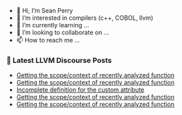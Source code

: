- 👋 Hi, I’m Sean Perry
- 👀 I’m interested in compilers (c++, COBOL, llvm)
- 🌱 I’m currently learning ...
- 💞️ I’m looking to collaborate on ...
- 📫 How to reach me ...

<!---
s66perry/s66perry is a ✨ special ✨ repository because its `README.md` (this file) appears on your GitHub profile.
You can click the Preview link to take a look at your changes.
--->
### 📕 Latest LLVM Discourse Posts

<!-- DISCOURSE-LLVM:START -->
- [Getting the scope/context of recently analyzed function](https://discourse.llvm.org/t/getting-the-scope-context-of-recently-analyzed-function/63896#post_5)
- [Getting the scope/context of recently analyzed function](https://discourse.llvm.org/t/getting-the-scope-context-of-recently-analyzed-function/63896#post_4)
- [Incomplete definition for the custom attribute](https://discourse.llvm.org/t/incomplete-definition-for-the-custom-attribute/63921#post_1)
- [Getting the scope/context of recently analyzed function](https://discourse.llvm.org/t/getting-the-scope-context-of-recently-analyzed-function/63896#post_3)
- [Getting the scope/context of recently analyzed function](https://discourse.llvm.org/t/getting-the-scope-context-of-recently-analyzed-function/63896#post_2)
<!-- DISCOURSE-LLVM:END -->
